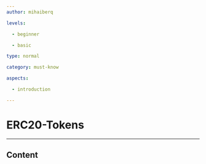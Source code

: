 ```yaml
---
author: mihaiberq

levels:

  - beginner

  - basic

type: normal

category: must-know

aspects:

  - introduction

---
```

# ERC20-Tokens

---
## Content



